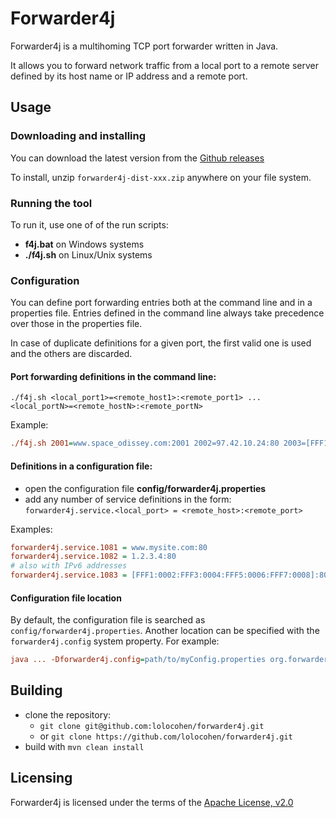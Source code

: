 # Forwarder4j
Forwarder4j is a multihoming TCP port forwarder written in Java.

It allows you to forward network traffic from a local port to a remote server defined by its host name or IP address and a remote port.

## Usage

### Downloading and installing

You can download the latest version from the [Github releases](https://github.com/lolocohen/forwarder4j/releases)

To install, unzip `forwarder4j-dist-xxx.zip` anywhere on your file system.


### Running the tool

To run it, use one of of the run scripts:
- **f4j.bat** on Windows systems
- **./f4j.sh** on Linux/Unix systems

### Configuration

You can define port forwarding entries both at the command line and in a properties file. Entries defined in the command line always take precedence over those in the properties file.

In case of duplicate definitions for a given port, the first valid one is used and the others are discarded. 

#### Port forwarding definitions in the command line:

```
./f4j.sh <local_port1>=<remote_host1>:<remote_port1> ... <local_portN>=<remote_hostN>:<remote_portN>
```

Example: 

```ini
./f4j.sh 2001=www.space_odissey.com:2001 2002=97.42.10.24:80 2003=[FFF1:0002:FFF3:0004:FFF5:0006:FFF7:0008]:80
```

#### Definitions in a configuration file:

- open the configuration file **config/forwarder4j.properties**
- add any number of service definitions in the form:<br>
`forwarder4j.service.<local_port> = <remote_host>:<remote_port>`

Examples:
```INI
forwarder4j.service.1081 = www.mysite.com:80
forwarder4j.service.1082 = 1.2.3.4:80
# also with IPv6 addresses
forwarder4j.service.1083 = [FFF1:0002:FFF3:0004:FFF5:0006:FFF7:0008]:80
```

#### Configuration file location

By default, the configuration file is searched as `config/forwarder4j.properties`. Another location can be specified with the `forwarder4j.config` system property. For example:

```ini
java ... -Dforwarder4j.config=path/to/myConfig.properties org.forwarder4j.Forwarder 8089=www.myhost.com:80
```


## Building

- clone the repository:
  - `git clone git@github.com:lolocohen/forwarder4j.git`
  - or `git clone https://github.com/lolocohen/forwarder4j.git`
- build with `mvn clean install`


## Licensing

Forwarder4j is licensed under the terms of the [Apache License, v2.0](http://www.apache.org/licenses/LICENSE-2.0.html)
